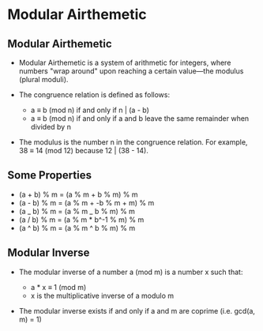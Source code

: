 # Modular Airthemetic

## Modular Airthemetic

- Modular Airthemetic is a system of arithmetic for integers, where numbers "wrap around" upon reaching a certain value—the modulus (plural moduli).

- The congruence relation is defined as follows:

  - a ≡ b (mod n) if and only if n | (a - b)
  - a ≡ b (mod n) if and only if a and b leave the same remainder when divided by n

- The modulus is the number n in the congruence relation. For example, 38 ≡ 14 (mod 12) because 12 | (38 - 14).

## Some Properties

- (a + b) % m = (a % m + b % m) % m
- (a - b) % m = (a % m + -b % m + m) % m
- (a _ b) % m = (a % m _ b % m) % m
- (a / b) % m = (a % m \* b^-1 % m) % m
- (a ^ b) % m = (a % m ^ b % m) % m

## Modular Inverse

- The modular inverse of a number a (mod m) is a number x such that:

  - a \* x ≡ 1 (mod m)
  - x is the multiplicative inverse of a modulo m

- The modular inverse exists if and only if a and m are coprime (i.e. gcd(a, m) = 1)
